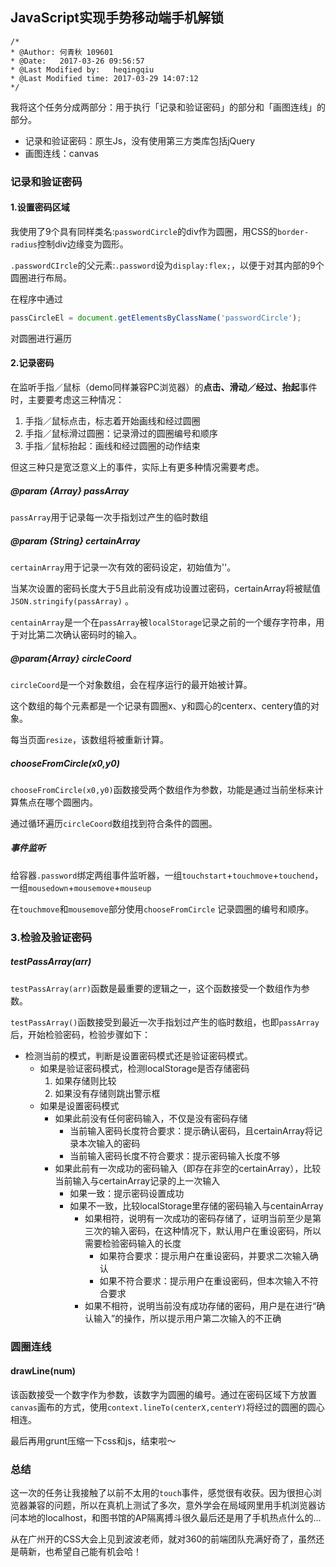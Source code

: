 ## JavaScript实现手势移动端手机解锁

```
/*
* @Author: 何青秋 109601
* @Date:   2017-03-26 09:56:57
* @Last Modified by:   heqingqiu
* @Last Modified time: 2017-03-29 14:07:12
*/
```

我将这个任务分成两部分：用于执行「记录和验证密码」的部分和「画图连线」的部分。

* 记录和验证密码：原生Js，没有使用第三方类库包括jQuery
* 画图连线：canvas  



### 记录和验证密码  

#### 1.设置密码区域

我使用了9个具有同样类名:```passwordCircle```的div作为圆圈，用CSS的```border-radius```控制div边缘变为圆形。

```.passwordCIrcle```的父元素:```.password```设为```display:flex;```，以便于对其内部的9个圆圈进行布局。

在程序中通过

```javascript
passCircleEl = document.getElementsByClassName('passwordCircle');
```

对圆圈进行遍历  



#### 2.记录密码

在监听手指／鼠标（demo同样兼容PC浏览器）的**点击、滑动／经过、抬起**事件时，主要要考虑这三种情况：

1. 手指／鼠标点击，标志着开始画线和经过圆圈
2. 手指／鼠标滑过圆圈：记录滑过的圆圈编号和顺序
3. 手指／鼠标抬起：画线和经过圆圈的动作结束

但这三种只是宽泛意义上的事件，实际上有更多种情况需要考虑。

##### @param {Array} passArray

```passArray```用于记录每一次手指划过产生的临时数组  

  

##### @param {String} certainArray

```certainArray```用于记录一次有效的密码设定，初始值为''。

当某次设置的密码长度大于5且此前没有成功设置过密码，certainArray将被赋值```JSON.stringify(passArray)``` 。

```centainArray```是一个在```passArray```被```localStorage```记录之前的一个缓存字符串，用于对比第二次确认密码时的输入。  



##### @param{Array} circleCoord

```circleCoord```是一个对象数组，会在程序运行的最开始被计算。

这个数组的每个元素都是一个记录有圆圈x、y和圆心的centerx、centery值的对象。

每当页面```resize```，该数组将被重新计算。  



##### chooseFromCircle(x0,y0)

```chooseFromCircle(x0,y0)```函数接受两个数组作为参数，功能是通过当前坐标来计算焦点在哪个圆圈内。  

通过循环遍历```circleCoord```数组找到符合条件的圆圈。



##### 事件监听

给容器```.password```绑定两组事件监听器，一组```touchstart```+```touchmove```+```touchend```，一组```mousedown```+```mousemove```+```mouseup```  

在```touchmove```和```mousemove```部分使用```chooseFromCircle``` 记录圆圈的编号和顺序。  



### 3.检验及验证密码

##### testPassArray(arr)

```testPassArray(arr)```函数是最重要的逻辑之一，这个函数接受一个数组作为参数。

```testPassArray()```函数接受到最近一次手指划过产生的临时数组，也即```passArray```后，开始检验密码，检验步骤如下：

* 检测当前的模式，判断是设置密码模式还是验证密码模式。
  * 如果是验证密码模式，检测localStorage是否存储密码
    1. 如果存储则比较
    2. 如果没有存储则跳出警示框
  * 如果是设置密码模式
    * 如果此前没有任何密码输入，不仅是没有密码存储
      * 当前输入密码长度符合要求：提示确认密码，且certainArray将记录本次输入的密码
      * 当前输入密码长度不符合要求：提示密码输入长度不够
    * 如果此前有一次成功的密码输入（即存在非空的certainArray），比较当前输入与certainArray记录的上一次输入
      * 如果一致：提示密码设置成功
      * 如果不一致，比较localStorage里存储的密码输入与centainArray
        * 如果相符，说明有一次成功的密码存储了，证明当前至少是第三次的输入密码，在这种情况下，默认用户在重设密码，所以需要检验密码输入的长度
          * 如果符合要求：提示用户在重设密码，并要求二次输入确认
          * 如果不符合要求：提示用户在重设密码，但本次输入不符合要求
        * 如果不相符，说明当前没有成功存储的密码，用户是在进行“确认输入”的操作，所以提示用户第二次输入的不正确

### 圆圈连线

#### drawLine(num)

该函数接受一个数字作为参数，该数字为圆圈的编号。通过在密码区域下方放置```canvas```画布的方式，使用```context.lineTo(centerX,centerY)```将经过的圆圈的圆心相连。



最后再用grunt压缩一下css和js，结束啦～



### 总结

这一次的任务让我接触了以前不太用的```touch```事件，感觉很有收获。因为很担心浏览器兼容的问题，所以在真机上测试了多次，意外学会在局域网里用手机浏览器访问本地的localhost，和图书馆的AP隔离搏斗很久最后还是用了手机热点什么的...

从在广州开的CSS大会上见到波波老师，就对360的前端团队充满好奇了，虽然还是萌新，也希望自己能有机会哈！